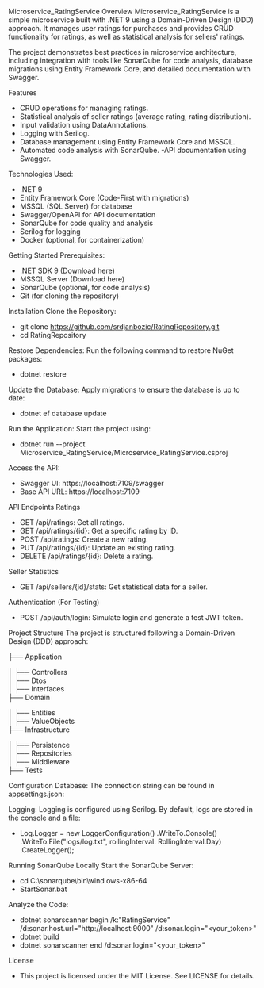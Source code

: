 Microservice_RatingService
Overview
Microservice_RatingService is a simple microservice built with .NET 9 using a Domain-Driven Design (DDD) approach. It manages user ratings for purchases and provides CRUD functionality for ratings, as well as statistical analysis for sellers' ratings.

The project demonstrates best practices in microservice architecture, including integration with tools like SonarQube for code analysis, database migrations using Entity Framework Core, and detailed documentation with Swagger.

Features
- CRUD operations for managing ratings.
- Statistical analysis of seller ratings (average rating, rating distribution).
- Input validation using DataAnnotations.
- Logging with Serilog.
- Database management using Entity Framework Core and MSSQL.
- Automated code analysis with SonarQube.
-API documentation using Swagger.

Technologies Used:
- .NET 9
- Entity Framework Core (Code-First with migrations)
- MSSQL (SQL Server) for database
- Swagger/OpenAPI for API documentation
- SonarQube for code quality and analysis
- Serilog for logging
- Docker (optional, for containerization)

Getting Started
Prerequisites:
- .NET SDK 9 (Download here)
- MSSQL Server (Download here)
- SonarQube (optional, for code analysis)
- Git (for cloning the repository)

Installation
Clone the Repository:
- git clone https://github.com/srdjanbozic/RatingRepository.git
- cd RatingRepository

Restore Dependencies: Run the following command to restore NuGet packages:
- dotnet restore

Update the Database: Apply migrations to ensure the database is up to date:
- dotnet ef database update

Run the Application: Start the project using:
- dotnet run --project Microservice_RatingService/Microservice_RatingService.csproj

Access the API:
- Swagger UI: https://localhost:7109/swagger
- Base API URL: https://localhost:7109

API Endpoints
Ratings
- GET /api/ratings: Get all ratings.
- GET /api/ratings/{id}: Get a specific rating by ID.
- POST /api/ratings: Create a new rating.
- PUT /api/ratings/{id}: Update an existing rating.
- DELETE /api/ratings/{id}: Delete a rating.
  
Seller Statistics
- GET /api/sellers/{id}/stats: Get statistical data for a seller.
  
Authentication (For Testing)
- POST /api/auth/login: Simulate login and generate a test JWT token.

Project Structure
The project is structured following a Domain-Driven Design (DDD) approach:


├── Application

│   ├── Controllers    
│   ├── Dtos              
│   ├── Interfaces       
├── Domain

│   ├── Entities           
│   ├── ValueObjects        
├── Infrastructure

│   ├── Persistence        
│   ├── Repositories       
│   ├── Middleware         
├── Tests                   

Configuration
Database:
The connection string can be found in appsettings.json:

Logging:
Logging is configured using Serilog. By default, logs are stored in the console and a file:
- Log.Logger = new LoggerConfiguration()
    .WriteTo.Console()
    .WriteTo.File("logs/log.txt", rollingInterval: RollingInterval.Day)
    .CreateLogger();
    
Running SonarQube Locally
Start the SonarQube Server:
- cd C:\sonarqube\bin\wind
ows-x86-64
- StartSonar.bat

Analyze the Code:
- dotnet sonarscanner begin /k:"RatingService" /d:sonar.host.url="http://localhost:9000" /d:sonar.login="<your_token>"
- dotnet build
- dotnet sonarscanner end /d:sonar.login="<your_token>"

License
- This project is licensed under the MIT License. See LICENSE for details.
